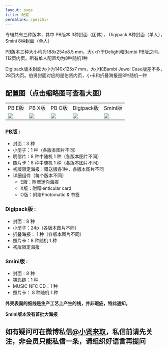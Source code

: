 ```yaml
---
layout: page
title: 配置
permalink: /peizhi/
---
```



专辑共有三种版本，其中 PB版本 3种封面（团体）， Digipack 8种封面（单人），Smini 8种封面（单人）

PB版本三种大小均为188x254x8.5 mm，大小介于Delight和Bambi PB版之间，112页内页。所有单人配置均为8种随机1种

Digipack版本封面大小为140x125x7 mm，大小和Bambi Jewel Case版差不多，28页内页。伯贤封面对应的是伯贤内页，小卡和折叠海报是8种随机一种

## 配置图（点击缩略图可查看大图）
<font size=2>
<div class="row">
    <div class="span4">
        <table>
          <tr>
            <td>PB E版</td>
            <td>PB X版</td>
            <td>PB O版</td>
            <td>Digipack版</td>
            <td> Smini版</td>
          </tr>
          <tr>
            <td style="vertical-align: middle"><a href="https://s2.loli.net/2023/07/02/M5ATYN9hznR8GaO.jpg"><img src="https://s2.loli.net/2023/07/02/RxJSmigzPW8Hyr4.jpg" ></a></td>
            <td style="vertical-align: middle"><a href="https://s2.loli.net/2023/07/02/uwBvUqNWC6p2arX.jpg"><img src="https://s2.loli.net/2023/07/02/GUNHnAVJEqvFy8K.jpg" ></a></td>
            <td style="vertical-align: middle"><a href="https://s2.loli.net/2023/07/02/M7XJbVyikYAaKr5.jpg"><img src="https://s2.loli.net/2023/07/02/jl8nE7Lfk4QOcsb.jpg" ></a></td>
            <td style="vertical-align: middle"><a href="https://s2.loli.net/2023/07/02/3cEOjK4ApL5b9w8.jpg"><img src="https://s2.loli.net/2023/07/02/2otq9x3Gmw5CAFL.jpg" ></a></td>
            <td style="vertical-align: middle"><a href="https://s2.loli.net/2023/07/07/mFTuSJpLGe84Ank.jpg"><img src="https://s2.loli.net/2023/07/07/p3Wo7VmChvc8RSK.jpg" ></a></td>
          </tr>
        </table>
    </div>
</div>
</font>

### PB版 : 
- 封面：3 种
- 小册子：1 种（各版本图片不同）
- 明信片：8 种中随机 1 种（各版本图片不同）
- 照片卡：8 种中随机 1 种（各版本图片不同）
- 初版限定海报：赠送版各1种，各版本图片不同
- 详细组件（每个版本不同）
  - E版：附赠迷你海报
  - X版：附赠lenticular card
  - O版：附赠Photomatic & 书签

### Digipack版 :
- 封面：8 种
- 小册子：24p（各版本图片不同）
- 折叠海报： 1 种（各版本图片不同）
- 照片卡：8 种随机 1 种
- 初版限定海报

### Smini版 :
- 封面：8 种
- 钥匙链：1 种
- MUSIC NFC CD：1 种
- 照片卡： 8 种随机 1 种

**外壳表面的细线是生产工艺上产生的线，并非瑕疵，特此通知。**

**Smini版本没有首批大海报**

## 如有疑问可在微博私信[**@小贤来取**](https://weibo.com/u/7440442261)，私信前请先关注，非会员只能私信一条，请组织好语言再提问
